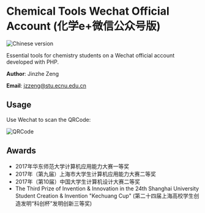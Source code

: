 # Chemical Tools Wechat Official Account (化学e+微信公众号版)
![Chinese version](https://jaywcjlove.github.io/sb/lang/chinese.svg)

Essential tools for chemistry students on a Wechat official account developed with PHP.

**Author**: Jinzhe Zeng

**Email**: jzzeng@stu.ecnu.edu.cn

## Usage
Use Wechat to scan the QRCode:

![QRCode](https://i.loli.net/2018/07/06/5b3f4bda1019b.png)

## Awards
* 2017年华东师范大学计算机应用能力大赛一等奖
* 2017年（第九届）上海市大学生计算机应用能力大赛二等奖
* 2017年（第10届）中国大学生计算机设计大赛二等奖
* The Third Prize of Invention & Innovation in the 24th Shanghai University Student Creation & Invention "Kechuang Cup" (第二十四届上海高校学生创造发明“科创杯”发明创新三等奖)
